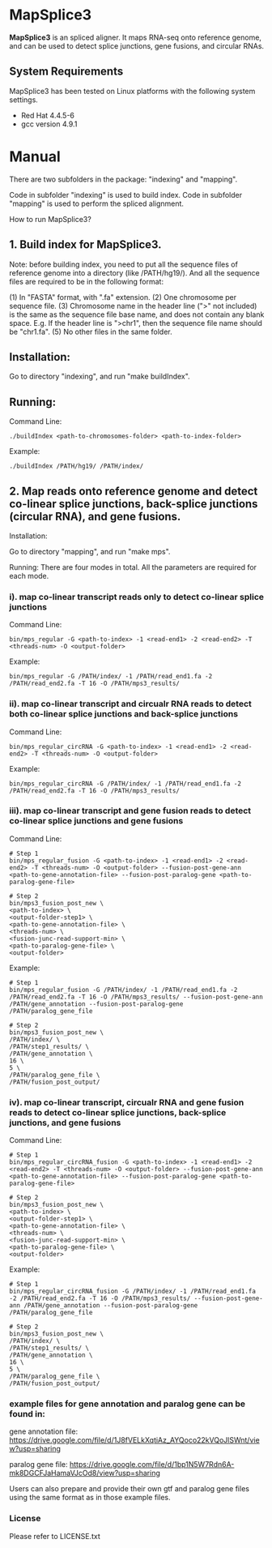 # MapSplice3 

__MapSplice3__ is an spliced aligner. It maps RNA-seq onto reference genome, and can be used to detect splice junctions, gene fusions, and circular RNAs.

## System Requirements
MapSplice3 has been tested on Linux platforms with the following system settings.
  * Red Hat 4.4.5-6
  * gcc version 4.9.1

# Manual

There are two subfolders in the package: "indexing" and "mapping".

Code in subfolder "indexing" is used to build index.
Code in subfolder "mapping" is used to perform the spliced alignment.

How to run MapSplice3?

## 1. Build index for MapSplice3.

Note: before building index, you need to put all the sequence files of reference genome into a directory (like /PATH/hg19/). And all the sequence files are required to be in the following format:

(1) In "FASTA" format, with ".fa" extension.
(2) One chromosome per sequence file.
(3) Chromosome name in the header line (">" not included) is the same as the sequence file base name, and does not contain any blank space. 
	E.g. If the header line is ">chr1", then the sequence file name should be "chr1.fa".
(5) No other files in the same folder.


## Installation:
Go to directory "indexing", and run "make buildIndex".

## Running: 

Command Line:
     
```
./buildIndex <path-to-chromosomes-folder> <path-to-index-folder>
```

Example:
 
```
./buildIndex /PATH/hg19/ /PATH/index/
```

## 2. Map reads onto reference genome and detect co-linear splice junctions, back-splice junctions (circular RNA), and gene fusions.

Installation:

Go to directory "mapping", and run "make mps".

Running: There are four modes in total. All the parameters are required for each mode.

### i). map co-linear transcript reads only to detect co-linear splice junctions
Command Line:

```
bin/mps_regular -G <path-to-index> -1 <read-end1> -2 <read-end2> -T <threads-num> -O <output-folder>
```
    
Example:
    
```
bin/mps_regular -G /PATH/index/ -1 /PATH/read_end1.fa -2 /PATH/read_end2.fa -T 16 -O /PATH/mps3_results/
```

### ii). map co-linear transcript and circualr RNA reads to detect both co-linear splice junctions and back-splice junctions
Command Line:

```
bin/mps_regular_circRNA -G <path-to-index> -1 <read-end1> -2 <read-end2> -T <threads-num> -O <output-folder>
```
    
Example:
    
```
bin/mps_regular_circRNA -G /PATH/index/ -1 /PATH/read_end1.fa -2 /PATH/read_end2.fa -T 16 -O /PATH/mps3_results/
```

### iii). map co-linear transcript and gene fusion reads to detect co-linear splice junctions and gene fusions
Command Line:

```
# Step 1
bin/mps_regular_fusion -G <path-to-index> -1 <read-end1> -2 <read-end2> -T <threads-num> -O <output-folder> --fusion-post-gene-ann <path-to-gene-annotation-file> --fusion-post-paralog-gene <path-to-paralog-gene-file>
```
```
# Step 2
bin/mps3_fusion_post_new \
<path-to-index> \
<output-folder-step1> \
<path-to-gene-annotation-file> \
<threads-num> \
<fusion-junc-read-support-min> \
<path-to-paralog-gene-file> \
<output-folder>
```
    
Example:
    
```
# Step 1
bin/mps_regular_fusion -G /PATH/index/ -1 /PATH/read_end1.fa -2 /PATH/read_end2.fa -T 16 -O /PATH/mps3_results/ --fusion-post-gene-ann /PATH/gene_annotation --fusion-post-paralog-gene /PATH/paralog_gene_file
```
```
# Step 2
bin/mps3_fusion_post_new \
/PATH/index/ \
/PATH/step1_results/ \
/PATH/gene_annotation \
16 \
5 \
/PATH/paralog_gene_file \
/PATH/fusion_post_output/
```

### iv). map co-linear transcript, circualr RNA and gene fusion reads to detect co-linear splice junctions, back-splice junctions, and gene fusions
Command Line:

```
# Step 1
bin/mps_regular_circRNA_fusion -G <path-to-index> -1 <read-end1> -2 <read-end2> -T <threads-num> -O <output-folder> --fusion-post-gene-ann <path-to-gene-annotation-file> --fusion-post-paralog-gene <path-to-paralog-gene-file>
```
```
# Step 2
bin/mps3_fusion_post_new \
<path-to-index> \
<output-folder-step1> \
<path-to-gene-annotation-file> \
<threads-num> \
<fusion-junc-read-support-min> \
<path-to-paralog-gene-file> \
<output-folder>
```

Example:
    
```
# Step 1
bin/mps_regular_circRNA_fusion -G /PATH/index/ -1 /PATH/read_end1.fa -2 /PATH/read_end2.fa -T 16 -O /PATH/mps3_results/ --fusion-post-gene-ann /PATH/gene_annotation --fusion-post-paralog-gene /PATH/paralog_gene_file
```
```
# Step 2
bin/mps3_fusion_post_new \
/PATH/index/ \
/PATH/step1_results/ \
/PATH/gene_annotation \
16 \
5 \
/PATH/paralog_gene_file \
/PATH/fusion_post_output/
```
### example files for gene annotation and paralog gene can be found in:
gene annotation file: https://drive.google.com/file/d/1J8fVELkXqtiAz_AYQoco22kVQoJlSWnt/view?usp=sharing

paralog gene file: https://drive.google.com/file/d/1bp1N5W7Rdn6A-mk8DGCFJaHamaVJcOd8/view?usp=sharing

Users can also prepare and provide their own gtf and paralog gene files using the same format as in those example files.

<!---
# How to interpret MapSplice3 results:

Two result files are generated:

"output.sam" records alignments (in SAM format) for all the reads;
"output.junc" records detected junctions in following format:

Note: all the positions are 1-based.
A. Each line records one splice junction;
B. Detailed description of all the columns:
	column 1: the chromosome name involved in the junction,
	column 2: last base of the upstream exon,
	column 3: first base of the downstream exon,
	column 4: number of reads aligned to the junction.
For example:
chr1	12227	12613	10
describes a splice junction whose:
upstream exon ends at position chr1: 12227;
downstream exon starts at position chr1: 12613;
involoved intronic region is chr1: 12226 ~ 12612;
supporting read number is 10. -->

### License
Please refer to LICENSE.txt

